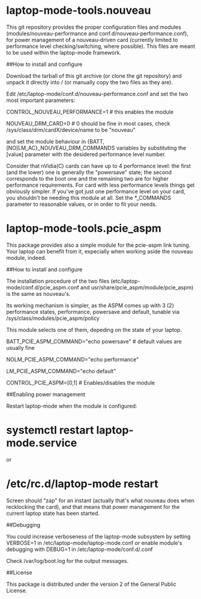 laptop-mode-tools.nouveau
=================

 This git repository provides the proper configuration files and modules 
 (modules/nouveau-performance and conf.d/nouveau-performance.conf), for power management 
 of a nouveau-driven card (currently limited to performance level checking/switching, where possible). 
 This files are meant to be used within the laptop-mode framework.

##How to install and configure

 Download the tarball of this git archive (or clone the git repository) and unpack it directly into /
 (or manually copy the two files as they are).

 Edit /etc/laptop-mode/conf.d/nouveau-performance.conf and set the two most important parameters:

 CONTROL_NOUVEAU_PERFORMANCE=1   # this enables the module



 NOUVEAU_DRM_CARD=0             # 0 should be fine in most cases, check /sys/class/drm/cardX/device/name to be "nouveau"


 and set the module behaviour in {BATT,[NO]LM_AC}_NOUVEAU_DRM_COMMANDS variables by substituting the [value]
 parameter with the desidered performance level number.

 Consider that nVidia(C) cards can have up to 4 performance level: the first (and the lower) one is generally 
 the "powersave" state; the second corresponds to the boot one and the remaining two are for higher performance 
 requirements.
 For card with less performance levels things get obviously simpler. 
 If you've got just one performance level on your card, you shouldn't be needing this module at all. 
 Set the *_COMMANDS parameter to reasonable values, or in order to fit your needs.

laptop-mode-tools.pcie_aspm
=================
 This package provides also a simple module for the pcie-aspm link tuning. Your laptop can benefit from it, 
 expecially when working aside the nouveau module, indeed.

##How to install and configure

 The installation procedure of the two files (etc/laptop-mode/conf.d/pcie_aspm.conf and 
 usr/share/pcie_aspm/module/pcie_aspm) is the same as nouveau's.

 Its working mechanism is simpler, as the ASPM comes up with 3 (2) performance states, 
 performance, powersave and default, tunable via /sys/class/modules/pcie_aspm/policy 
 
 This module selects one of them, depeding on the state of your laptop.
 
  BATT_PCIE_ASPM_COMMAND="echo powersave"     # default values are usually fine
  
  NOLM_PCIE_ASPM_COMMAND="echo performance"
  
  LM_PCIE_ASPM_COMMAND="echo default"
 
  CONTROL_PCIE_ASPM=[0,1]                     # Enables/disables the module
 
##Enabling power management

 Restart laptop-mode when the module is configured:

 # systemctl restart laptop-mode.service 

 or 

 # /etc/rc.d/laptop-mode restart

 Screen should "zap" for an instant (actually that's what nouveau does when recklocking the card), and that means that power management for the current laptop state
 has been started.

##Debugging

 You could increase verboseness of the laptop-mode subsystem by setting VERBOSE=1 in /etc/laptop-mode/laptop-mode.conf
 or enable module's debugging with DEBUG=1 in /etc/laptop-mode/conf.d/<module>.conf

 Check /var/log/boot.log for the output messages.
 
##License

 This package is distributed under the version 2 of the General Public License.
